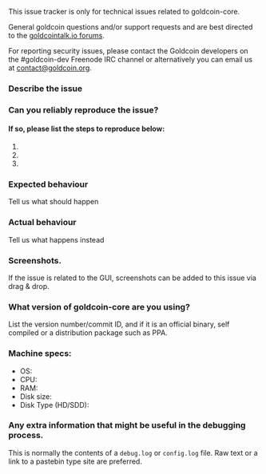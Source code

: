 <!--- Remove sections that do not apply -->

This issue tracker is only for technical issues related to goldcoin-core.

General goldcoin questions and/or support requests and are best directed to the [goldcointalk.io forums](https://goldcointalk.io/).

For reporting security issues, please contact the Goldcoin developers on the #goldcoin-dev Freenode IRC channel or alternatively you can email us at contact@goldcoin.org.

### Describe the issue

### Can you reliably reproduce the issue?
#### If so, please list the steps to reproduce below:
1.
2.
3.

### Expected behaviour
Tell us what should happen

### Actual behaviour
Tell us what happens instead

### Screenshots.
If the issue is related to the GUI, screenshots can be added to this issue via drag & drop.

### What version of goldcoin-core are you using?
List the version number/commit ID, and if it is an official binary, self compiled or a distribution package such as PPA.

### Machine specs:
- OS:
- CPU:
- RAM:
- Disk size:
- Disk Type (HD/SDD):

### Any extra information that might be useful in the debugging process.
This is normally the contents of a `debug.log` or `config.log` file. Raw text or a link to a pastebin type site are preferred.
